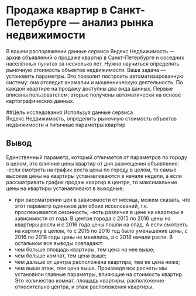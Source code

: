 # Продажа квартир в Санкт-Петербурге — анализ рынка недвижимости
В вашем распоряжении данные сервиса Яндекс.Недвижимость — архив объявлений о продаже квартир в Санкт-Петербурге и соседних населённых пунктах за несколько лет. Нужно научиться определять рыночную стоимость объектов недвижимости. Ваша задача — установить параметры. Это позволит построить автоматизированную систему: она отследит аномалии и мошенническую деятельность.
По каждой квартире на продажу доступны два вида данных. Первые вписаны пользователем, вторые получены автоматически на основе картографических данных. 

##Цель исследования
Используя данные сервиса Яндекс.Недвижимость, определить рыночную стоимость объектов недвижимости и типичные параметры квартир

## Вывод
Единственный параметр, который отличается от параметров по городу в целом, это влияние цены квартир от дня размещения объявления:
-если смотреть на график роста цены по городу в целом, то самые высокие цены на квартиры устанавливаются в начале недели, а если рассматривать график продаж квартир в центре, то максимальные цены на квартиры устанавливают в выходные;
- при рассматрении цен в зависимости от месяца, можем сказать, что этот параметр одинаков для обоих исселований, т.к. прослеживается сезонность;
-есть различия в цене на квартиры в зависимости от года. В центре города с 2015 по 2016 цены на квартиры росли и с 2016 года цены пошли на спад. А если смотреть на картину в целом, то с 2015 по 2016 год было уменьшение цены, с 2016 по 2018 годы цены не менялись, а с 2018 начали расти.
В остальном все выводы совпадают:
- чем больше площадь квартиры, тем цена на нее выше;
- чем больше комнат, тем цена выше;
- чем дальше от центра расположена квартира, тем ее цена ниже;
- чем выше этаж, тем цена выше.
Произведя все расчеты мы установили главные параметры, влияющие на стоимость квартир. Это количество комнат, площадь квартиры, расположение относительно центра, и этаж расположения квартиры.
